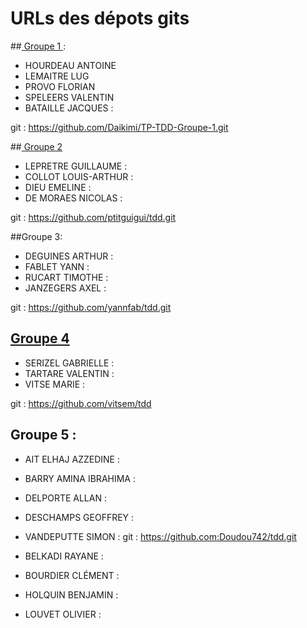# URLs des dépots gits

##<a href="https://github.com/Daikimi/TP-TDD-Groupe-1.git"> Groupe 1 </a>:
* HOURDEAU  ANTOINE 
* LEMAITRE  LUG 
* PROVO FLORIAN 
* SPELEERS  VALENTIN 
* BATAILLE  JACQUES : 

git : https://github.com/Daikimi/TP-TDD-Groupe-1.git

##<a href="https://github.com/ptitguigui/tdd.git"> Groupe 2 </a>
* LEPRETRE  GUILLAUME : 
* COLLOT  LOUIS-ARTHUR : 
* DIEU  EMELINE : 
* DE MORAES NICOLAS :  

git : https://github.com/ptitguigui/tdd.git

##Groupe 3:
* DEGUINES  ARTHUR : 
* FABLET  YANN : 
* RUCART  TIMOTHE : 
* JANZEGERS AXEL : 

git : https://github.com/yannfab/tdd.git

## <a href="https://github.com/vitsem/tdd">Groupe 4</a>
* SERIZEL GABRIELLE : 
* TARTARE VALENTIN :
* VITSE MARIE : 

git : https://github.com/vitsem/tdd

## Groupe 5 : 
* AIT ELHAJ AZZEDINE : 
* BARRY AMINA IBRAHIMA : 
* DELPORTE  ALLAN : 
* DESCHAMPS GEOFFREY : 
* VANDEPUTTE  SIMON : 
git : https://github.com:Doudou742/tdd.git


* BELKADI RAYANE : 
* BOURDIER  CLÉMENT : 
* HOLQUIN BENJAMIN : 
* LOUVET  OLIVIER :  
